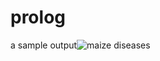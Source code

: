 # prolog
a sample output![maize diseases](https://github.com/894risper/prolog/assets/145770911/887bea06-40fc-40f1-8e24-9d1d75e3d02d)
